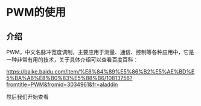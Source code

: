 # PWM的使用

## 介绍

PWM，中文名脉冲宽度调制，主要应用于测量、通信、控制等各种应用中，它是一种非常有用的技术，关于具体介绍可以查看百度百科：

https://baike.baidu.com/item/%E8%84%89%E5%86%B2%E5%AE%BD%E5%BA%A6%E8%B0%83%E5%88%B6/10813756?fromtitle=PWM&fromid=3034961&fr=aladdin

然后我们开始查看

